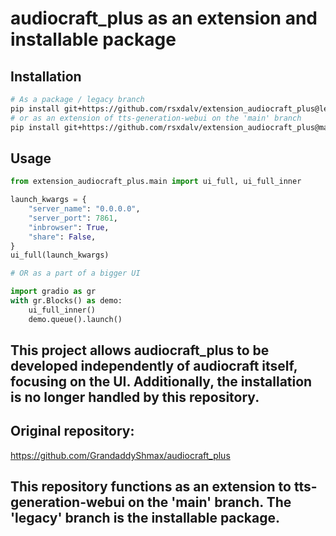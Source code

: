 # audiocraft_plus as an extension and installable package

## Installation

```bash
# As a package / legacy branch
pip install git+https://github.com/rsxdalv/extension_audiocraft_plus@legacy#egg=extension_audiocraft_plus
# or as an extension of tts-generation-webui on the 'main' branch
pip install git+https://github.com/rsxdalv/extension_audiocraft_plus@main#egg=extension_audiocraft_plus
```

## Usage

```python
from extension_audiocraft_plus.main import ui_full, ui_full_inner

launch_kwargs = {
    "server_name": "0.0.0.0",
    "server_port": 7861,
    "inbrowser": True,
    "share": False,
}
ui_full(launch_kwargs)

# OR as a part of a bigger UI

import gradio as gr
with gr.Blocks() as demo:
    ui_full_inner()
    demo.queue().launch()
```

## This project allows audiocraft_plus to be developed independently of audiocraft itself, focusing on the UI. Additionally, the installation is no longer handled by this repository.

## Original repository:
https://github.com/GrandaddyShmax/audiocraft_plus

## This repository functions as an extension to tts-generation-webui on the 'main' branch. The 'legacy' branch is the installable package.
